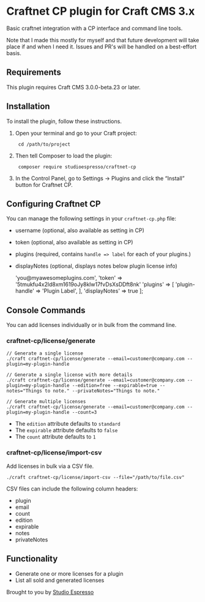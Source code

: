 # Craftnet CP plugin for Craft CMS 3.x

Basic craftnet integration with a CP interface and command line tools. 

Note that I made this mostly for myself and that future development will take place if and when I need it. Issues and PR's will be handled on a best-effort basis.

## Requirements

This plugin requires Craft CMS 3.0.0-beta.23 or later.

## Installation

To install the plugin, follow these instructions.

1. Open your terminal and go to your Craft project:

        cd /path/to/project

2. Then tell Composer to load the plugin:

        composer require studioespresso/craftnet-cp

3. In the Control Panel, go to Settings → Plugins and click the “Install” button for Craftnet CP.

## Configuring Craftnet CP

You can manage the following settings in your `craftnet-cp.php` file:

- username (optional, also available as setting in CP)
- token (optional, also available as setting in CP)
- plugins (required, contains `handle => label` for each of your plugins.)
- displayNotes (optional, displays notes below plugin license info)

    <?php return [
        'username' => 'you@myawesomeplugins.com',
        'token' => '5tmukfu4x2ld8xm1619oJy8klw17fvDsXsDDft8nk'
        'plugins' => [
            'plugin-handle' => 'Plugin Label',
        ],
        'displayNotes' => true
    ];

## Console Commands

You can add licenses individually or in bulk from the command line.

### craftnet-cp/license/generate

```
// Generate a single license
./craft craftnet-cp/license/generate --email=customer@company.com --plugin=my-plugin-handle 

// Generate a single license with more details
./craft craftnet-cp/license/generate --email=customer@company.com --plugin=my-plugin-handle --edition=free --expirable=true --notes="Things to note." --privateNotes="Things to note."

// Generate multiple licenses
./craft craftnet-cp/license/generate --email=customer@company.com --plugin=my-plugin-handle --count=3
```

- The `edition` attribute defaults to `standard`
- The `expirable` attribute defaults to `false`
- The `count` attribute defaults to `1`

### craftnet-cp/license/import-csv

Add licenses in bulk via a CSV file. 

```
./craft craftnet-cp/license/import-csv --file="/path/to/file.csv"
```

CSV files can include the following column headers:

- plugin
- email
- count
- edition
- expirable
- notes
- privateNotes

## Functionality

- Generate one or more licenses for a plugin
- List all sold and generated licenses

Brought to you by [Studio Espresso](https://www.studioespresso.co)
